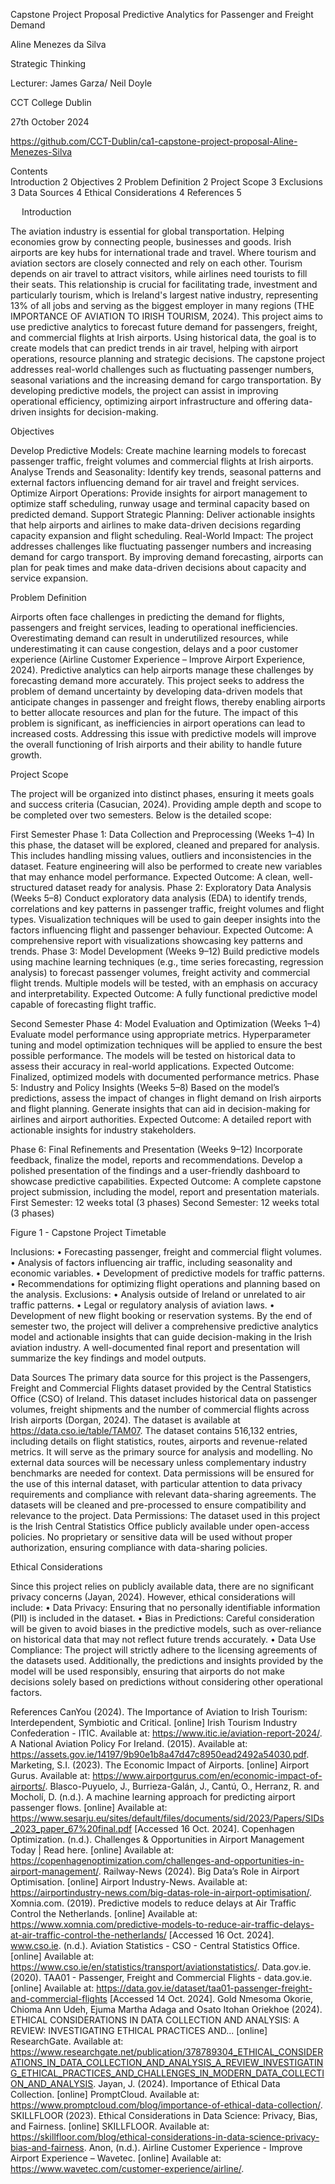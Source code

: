 Capstone Project Proposal
Predictive Analytics for Passenger and Freight Demand

 Aline Menezes da Silva

Strategic Thinking

Lecturer: James Garza/ Neil Doyle

CCT College Dublin

27th October 2024

https://github.com/CCT-Dublin/ca1-capstone-project-proposal-Aline-Menezes-Silva







 
Contents	
Introduction	2
Objectives	2
Problem Definition	2
Project Scope	3
Exclusions	3
Data Sources	4
Ethical Considerations	4
References	5

 
Introduction

The aviation industry is essential for global transportation. Helping economies grow by connecting people, businesses and goods. Irish airports are key hubs for international trade and travel. Where tourism and aviation sectors are closely connected and rely on each other. Tourism depends on air travel to attract visitors, while airlines need tourists to fill their seats. This relationship is crucial for facilitating trade, investment and particularly tourism, which is Ireland's largest native industry, representing 13% of all jobs and serving as the biggest employer in many regions (THE IMPORTANCE OF AVIATION TO IRISH TOURISM, 2024). 
This project aims to use predictive analytics to forecast future demand for passengers, freight, and commercial flights at Irish airports. Using historical data, the goal is to create models that can predict trends in air travel, helping with airport operations, resource planning and strategic decisions.
The capstone project addresses real-world challenges such as fluctuating passenger numbers, seasonal variations and the increasing demand for cargo transportation. By developing predictive models, the project can assist in improving operational efficiency, optimizing airport infrastructure and offering data-driven insights for decision-making.


















Objectives

Develop Predictive Models: Create machine learning models to forecast passenger traffic, freight volumes and commercial flights at Irish airports.
Analyse Trends and Seasonality: Identify key trends, seasonal patterns and external factors influencing demand for air travel and freight services.
Optimize Airport Operations: Provide insights for airport management to optimize staff scheduling, runway usage and terminal capacity based on predicted demand.
Support Strategic Planning: Deliver actionable insights that help airports and airlines to make data-driven decisions regarding capacity expansion and flight scheduling.
Real-World Impact:
The project addresses challenges like fluctuating passenger numbers and increasing demand for cargo transport. By improving demand forecasting, airports can plan for peak times and make data-driven decisions about capacity and service expansion.

Problem Definition

Airports often face challenges in predicting the demand for flights, passengers and freight services, leading to operational inefficiencies. Overestimating demand can result in underutilized resources, while underestimating it can cause congestion, delays and a poor customer experience (Airline Customer Experience – Improve Airport Experience, 2024). Predictive analytics can help airports manage these challenges by forecasting demand more accurately. This project seeks to address the problem of demand uncertainty by developing data-driven models that anticipate changes in passenger and freight flows, thereby enabling airports to better allocate resources and plan for the future.
The impact of this problem is significant, as inefficiencies in airport operations can lead to increased costs.  Addressing this issue with predictive models will improve the overall functioning of Irish airports and their ability to handle future growth.





Project Scope

The project will be organized into distinct phases, ensuring it meets goals and success criteria (Casucian, 2024). Providing ample depth and scope to be completed over two semesters.
Below is the detailed scope: 

First Semester
Phase 1: Data Collection and Preprocessing (Weeks 1–4)
In this phase, the dataset will be explored, cleaned and prepared for analysis. This includes handling missing values, outliers and inconsistencies in the dataset. Feature engineering will also be performed to create new variables that may enhance model performance.
Expected Outcome: A clean, well-structured dataset ready for analysis.
Phase 2: Exploratory Data Analysis (Weeks 5–8)
Conduct exploratory data analysis (EDA) to identify trends, correlations and key patterns in passenger traffic, freight volumes and flight types. Visualization techniques will be used to gain deeper insights into the factors influencing flight and passenger behaviour.
Expected Outcome: A comprehensive report with visualizations showcasing key patterns and trends.
Phase 3: Model Development (Weeks 9–12)
Build predictive models using machine learning techniques (e.g., time series forecasting, regression analysis) to forecast passenger volumes, freight activity and commercial flight trends. Multiple models will be tested, with an emphasis on accuracy and interpretability.
Expected Outcome: A fully functional predictive model capable of forecasting flight traffic.

Second Semester
Phase 4: Model Evaluation and Optimization (Weeks 1–4)
 Evaluate model performance using appropriate metrics. Hyperparameter tuning and model optimization techniques will be applied to ensure the best possible performance. The models will be tested on historical data to assess their accuracy in real-world applications.
Expected Outcome: Finalized, optimized models with documented performance metrics.
Phase 5: Industry and Policy Insights (Weeks 5–8)
Based on the model’s predictions, assess the impact of changes in flight demand on Irish airports and flight planning. Generate insights that can aid in decision-making for airlines and airport authorities.
Expected Outcome: A detailed report with actionable insights for industry stakeholders.

Phase 6: Final Refinements and Presentation (Weeks 9–12)
Incorporate feedback, finalize the model, reports and recommendations. Develop a polished presentation of the findings and a user-friendly dashboard to showcase predictive capabilities.
Expected Outcome: A complete capstone project submission, including the model, report and presentation materials.
First Semester: 12 weeks total (3 phases)
Second Semester: 12 weeks total (3 phases)

 
Figure 1 - Capstone Project Timetable



Inclusions:
•	Forecasting passenger, freight and commercial flight volumes.
•	Analysis of factors influencing air traffic, including seasonality and economic variables.
•	Development of predictive models for traffic patterns.
•	Recommendations for optimizing flight operations and planning based on the analysis.
Exclusions:
•	Analysis outside of Ireland or unrelated to air traffic patterns.
•	Legal or regulatory analysis of aviation laws.
•	Development of new flight booking or reservation systems.
By the end of semester two, the project will deliver a comprehensive predictive analytics model and actionable insights that can guide decision-making in the Irish aviation industry. A well-documented final report and presentation will summarize the key findings and model outputs.

Data Sources
The primary data source for this project is the Passengers, Freight and Commercial Flights dataset provided by the Central Statistics Office (CSO) of Ireland. This dataset includes historical data on passenger volumes, freight shipments and the number of commercial flights across Irish airports (Dorgan, 2024). The dataset is available at https://data.cso.ie/table/TAM07.
The dataset contains 516,132 entries, including details on flight statistics, routes, airports and revenue-related metrics. It will serve as the primary source for analysis and modelling. No external data sources will be necessary unless complementary industry benchmarks are needed for context.
Data permissions will be ensured for the use of this internal dataset, with particular attention to data privacy requirements and compliance with relevant data-sharing agreements.
The datasets will be cleaned and pre-processed to ensure compatibility and relevance to the project.
Data Permissions:
The dataset used in this project is the Irish Central Statistics Office publicly available under open-access policies. No proprietary or sensitive data will be used without proper authorization, ensuring compliance with data-sharing policies.

Ethical Considerations

Since this project relies on publicly available data, there are no significant privacy concerns (Jayan, 2024). However, ethical considerations will include:
•	Data Privacy: Ensuring that no personally identifiable information (PII) is included in the dataset.
•	Bias in Predictions: Careful consideration will be given to avoid biases in the predictive models, such as over-reliance on historical data that may not reflect future trends accurately.
•	Data Use Compliance: The project will strictly adhere to the licensing agreements of the datasets used.
Additionally, the predictions and insights provided by the model will be used responsibly, ensuring that airports do not make decisions solely based on predictions without considering other operational factors.
























References
CanYou (2024). The Importance of Aviation to Irish Tourism: Interdependent, Symbiotic and Critical. [online] Irish Tourism Industry Confederation - ITIC. Available at: https://www.itic.ie/aviation-report-2024/.
 A National Aviation Policy For Ireland. (2015). Available at: https://assets.gov.ie/14197/9b90e1b8a47d47c8950ead2492a54030.pdf.
 Marketing, S.I. (2023). The Economic Impact of Airports. [online] Airport Gurus. Available at: https://www.airportgurus.com/en/economic-impact-of-airports/.
Blasco-Puyuelo, J., Burrieza-Galán, J., Cantú, O., Herranz, R. and Mocholí, D. (n.d.). A machine learning approach for predicting airport passenger flows. [online] Available at: https://www.sesarju.eu/sites/default/files/documents/sid/2023/Papers/SIDs_2023_paper_67%20final.pdf [Accessed 16 Oct. 2024].
 Copenhagen Optimization. (n.d.). Challenges & Opportunities in Airport Management Today | Read here. [online] Available at: https://copenhagenoptimization.com/challenges-and-opportunities-in-airport-management/.
 Railway-News (2024). Big Data’s Role in Airport Optimisation. [online] Airport Industry-News. Available at: https://airportindustry-news.com/big-datas-role-in-airport-optimisation/.
 Xomnia.com. (2019). Predictive models to reduce delays at Air Traffic Control the Netherlands. [online] Available at: https://www.xomnia.com/predictive-models-to-reduce-air-traffic-delays-at-air-traffic-control-the-netherlands/ [Accessed 16 Oct. 2024].
 www.cso.ie. (n.d.). Aviation Statistics - CSO - Central Statistics Office. [online] Available at: https://www.cso.ie/en/statistics/transport/aviationstatistics/.
 Data.gov.ie. (2020). TAA01 - Passenger, Freight and Commercial Flights - data.gov.ie. [online] Available at: https://data.gov.ie/dataset/taa01-passenger-freight-and-commercial-flights [Accessed 14 Oct. 2024].
Gold Nmesoma Okorie, Chioma Ann Udeh, Ejuma Martha Adaga and Osato Itohan Oriekhoe (2024). ETHICAL CONSIDERATIONS IN DATA COLLECTION AND ANALYSIS: A REVIEW: INVESTIGATING ETHICAL PRACTICES AND... [online] ResearchGate. Available at: https://www.researchgate.net/publication/378789304_ETHICAL_CONSIDERATIONS_IN_DATA_COLLECTION_AND_ANALYSIS_A_REVIEW_INVESTIGATING_ETHICAL_PRACTICES_AND_CHALLENGES_IN_MODERN_DATA_COLLECTION_AND_ANALYSIS.
Jayan, J. (2024). Importance of Ethical Data Collection. [online] PromptCloud. Available at: https://www.promptcloud.com/blog/importance-of-ethical-data-collection/.
 SKILLFLOOR (2023). Ethical Considerations in Data Science: Privacy, Bias, and Fairness. [online] SKILLFLOOR. Available at: https://skillfloor.com/blog/ethical-considerations-in-data-science-privacy-bias-and-fairness.
 Anon, (n.d.). Airline Customer Experience - Improve Airport Experience – Wavetec. [online] Available at: https://www.wavetec.com/customer-experience/airline/.

